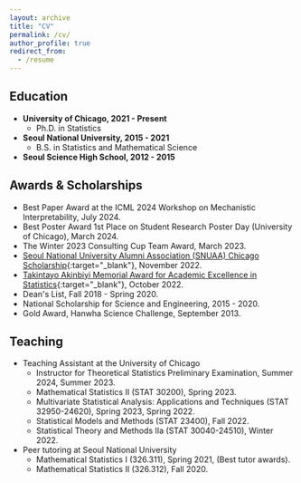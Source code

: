 ```yaml
---
layout: archive
title: "CV"
permalink: /cv/
author_profile: true
redirect_from:
  - /resume
---
```


## **Education**
* **University of Chicago, 2021 - Present**
  * Ph.D. in Statistics
* **Seoul National University, 2015 - 2021**
  * B.S. in Statistics and Mathematical Science
* **Seoul Science High School, 2012 - 2015**

## **Awards & Scholarships**
* Best Paper Award at the ICML 2024 Workshop on Mechanistic Interpretability, July 2024.
* Best Poster Award 1st Place on Student Research Poster Day (University of Chicago), March 2024.
* The Winter 2023 Consulting Cup Team Award, March 2023.
* [Seoul National University Alumni Association (SNUAA) Chicago Scholarship](http://www.alumni-world.com/snuaachicago/public/scholarship.htm){:target="_blank"}, November 2022.
* [Takintayo Akinbiyi Memorial Award for Academic Excellence in Statistics](https://stat.uchicago.edu/about/akinbiyi-fund/){:target="_blank"}, October 2022.
* Dean's List, Fall 2018 - Spring 2020.
* National Scholarship for Science and Engineering, 2015 - 2020.
* Gold Award, Hanwha Science Challenge, September 2013.

## **Teaching**
* Teaching Assistant at the University of Chicago
  * Instructor for Theoretical Statistics Preliminary Examination, Summer 2024, Summer 2023.
  * Mathematical Statistics II (STAT 30200), Spring 2023.
  * Multivariate Statistical Analysis: Applications and Techniques (STAT 32950-24620), Spring 2023, Spring 2022.
  * Statistical Models and Methods (STAT 23400), Fall 2022.
  * Statistical Theory and Methods IIa (STAT 30040-24510), Winter 2022.
* Peer tutoring at Seoul National University
  * Mathematical Statistics I (326.311), Spring 2021, (Best tutor awards).
  * Mathematical Statistics II (326.312), Fall 2020.


